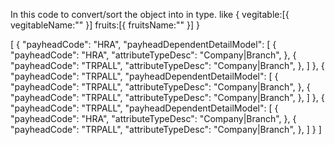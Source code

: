 In this code to convert/sort the object into in type. 
like {
    vegitable:[{
        vegitableName:""
    }]
    fruits:[{
        fruitsName:""
    }]
}

[
    {
        "payheadCode": "HRA",
        "payheadDependentDetailModel": [
            {
                "payheadCode": "HRA",
                "attributeTypeDesc": "Company|Branch",
            },
            {
                "payheadCode": "TRPALL",
                "attributeTypeDesc": "Company|Branch",
            },
        ]
    },
    {
        "payheadCode": "TRPALL",
        "payheadDependentDetailModel": [
            {
                "payheadCode": "TRPALL",
                "attributeTypeDesc": "Company|Branch",
            },
            {
                "payheadCode": "TRPALL",
                "attributeTypeDesc": "Company|Branch",
            },
        ]
    },
    {
        "payheadCode": "TRPALL",
        "payheadDependentDetailModel": [
            {
                "payheadCode": "HRA",
                "attributeTypeDesc": "Company|Branch",
            },
            {
                "payheadCode": "TRPALL",
                "attributeTypeDesc": "Company|Branch",
            },
        ]
    }
]